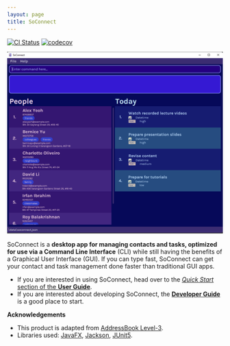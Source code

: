 ```yaml
---
layout: page
title: SoConnect
---
```


[![CI Status](https://github.com/AY2223S1-CS2103T-W15-1/tp/workflows/Java%20CI/badge.svg)](https://github.com/AY2223S1-CS2103T-W15-1/tp/actions)
[![codecov](https://codecov.io/gh/AY2223S1-CS2103T-W15-1/tp/branch/master/graph/badge.svg?token=N56Z27OWOL)](https://codecov.io/gh/AY2223S1-CS2103T-W15-1/tp)

![Ui](images/Ui.png)

SoConnect is a **desktop app for managing contacts and tasks, optimized for use via a Command Line Interface** (CLI) while still having the benefits of a Graphical User Interface (GUI). If you can type fast, SoConnect can get your contact and task management done faster than traditional GUI apps.

* If you are interested in using SoConnect, head over to the [_Quick Start_ section of the **User Guide**](https://ay2223s1-cs2103t-w15-1.github.io/tp/UserGuide.html#quick-start).
* If you are interested about developing SoConnect, the [**Developer Guide**](https://ay2223s1-cs2103t-w15-1.github.io/tp/DeveloperGuide.html) is a good place to start.


**Acknowledgements**

* This product is adapted from [AddressBook Level-3](https://nus-cs2103-ay2223s1.github.io/tp/).
* Libraries used: [JavaFX](https://openjfx.io/), [Jackson](https://github.com/FasterXML/jackson), [JUnit5](https://github.com/junit-team/junit5).
